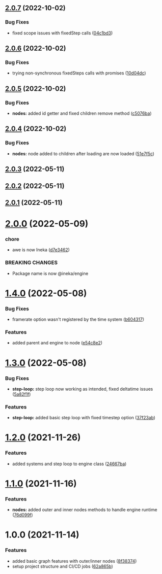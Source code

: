 ## [2.0.7](https://github.com/ineka-dev/engine/compare/v2.0.6...v2.0.7) (2022-10-02)


### Bug Fixes

* fixed scope issues with fixedStep calls ([04c1bd3](https://github.com/ineka-dev/engine/commit/04c1bd3c55f4486f1c4f506fade7f88634d15dea))

## [2.0.6](https://github.com/ineka-dev/engine/compare/v2.0.5...v2.0.6) (2022-10-02)


### Bug Fixes

* trying non-synchronous fixedSteps calls with promises ([10d04dc](https://github.com/ineka-dev/engine/commit/10d04dc22bbe52d40dffa3ad918e34279033cbd8))

## [2.0.5](https://github.com/ineka-dev/engine/compare/v2.0.4...v2.0.5) (2022-10-02)


### Bug Fixes

* **nodes:** added id getter and fixed children remove method ([c5076ba](https://github.com/ineka-dev/engine/commit/c5076ba1b849beae090c6a65ceee141eff856b6a))

## [2.0.4](https://github.com/ineka-dev/engine/compare/v2.0.3...v2.0.4) (2022-10-02)


### Bug Fixes

* **nodes:** node added to children after loading are now loaded ([51e7f5c](https://github.com/ineka-dev/engine/commit/51e7f5c54acc7d4ab88230c58e5c2684df628a87))

## [2.0.3](https://github.com/ineka-dev/engine/compare/v2.0.2...v2.0.3) (2022-05-11)

## [2.0.2](https://github.com/ineka-dev/engine/compare/v2.0.1...v2.0.2) (2022-05-11)

## [2.0.1](https://github.com/ineka-dev/engine/compare/v2.0.0...v2.0.1) (2022-05-11)

# [2.0.0](https://github.com/ineka-dev/engine/compare/v1.4.0...v2.0.0) (2022-05-09)


### chore

* awe is now Ineka ([d7e3462](https://github.com/ineka-dev/engine/commit/d7e34622e135940c82e496d7faefc4cdcb2f1695))


### BREAKING CHANGES

* Package name is now @ineka/engine

# [1.4.0](https://github.com/colinespinas/awe/compare/v1.3.0...v1.4.0) (2022-05-08)


### Bug Fixes

* framerate option wasn't registered by the time system ([b604317](https://github.com/colinespinas/awe/commit/b604317f5a7882fb337e205f4ff85fc2028186d8))


### Features

* added parent and engine to node ([e54c8e2](https://github.com/colinespinas/awe/commit/e54c8e25db7dd2d912dfbc37c6fd916411bd4eb8))

# [1.3.0](https://github.com/colinespinas/awe/compare/v1.2.0...v1.3.0) (2022-05-08)


### Bug Fixes

* **step-loop:** step loop now working as intended, fixed deltatime issues ([5a82f1f](https://github.com/colinespinas/awe/commit/5a82f1fd8671bba62de4b2c8270ccd3eb85853c8))


### Features

* **step-loop:** added basic step loop with fixed timestep option ([37f23ab](https://github.com/colinespinas/awe/commit/37f23ab9068699b06e7add07514db13198a90029))

# [1.2.0](https://github.com/colinespinas/awe/compare/v1.1.0...v1.2.0) (2021-11-26)


### Features

* added systems and step loop to engine class ([24667ba](https://github.com/colinespinas/awe/commit/24667bad5bb480546558d848663a9af6b2a7f0cd))

# [1.1.0](https://github.com/colinespinas/awe/compare/v1.0.0...v1.1.0) (2021-11-16)


### Features

* **nodes:** added outer and inner nodes methods to handle engine runtime ([76d099f](https://github.com/colinespinas/awe/commit/76d099fb7bf93bada4c50a9d2dea6d892ceac6ba))

# 1.0.0 (2021-11-14)


### Features

* added basic graph features with outer/inner nodes ([8f38374](https://github.com/colinespinas/awe/commit/8f383742421ec5e2ba0fb33ef9aaab9e5e1b71a3))
* setup project structure and CI/CD jobs ([62a865b](https://github.com/colinespinas/awe/commit/62a865ba2db9beff1573fc272816c22f1351ad15))
